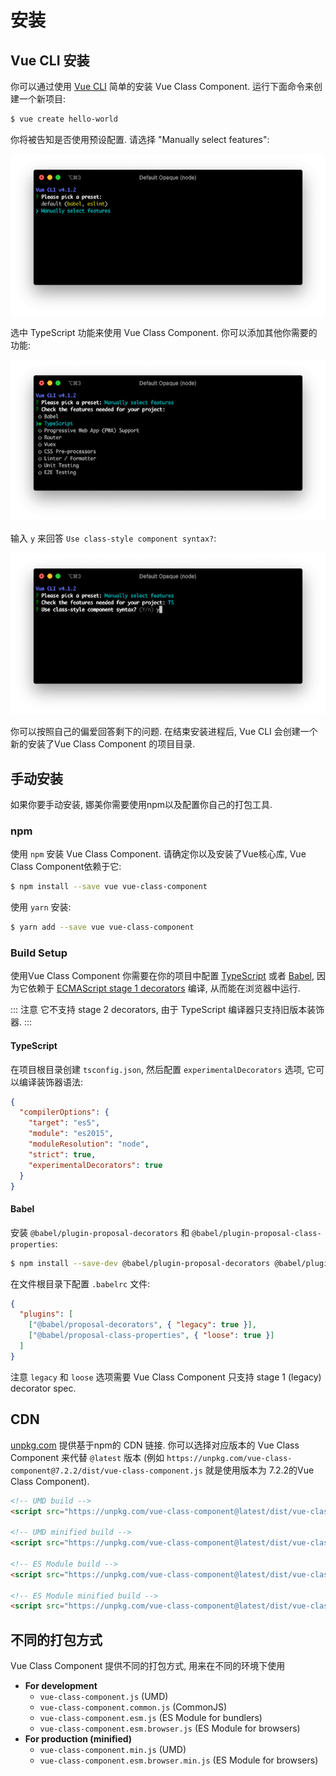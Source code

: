 # 安装

## Vue CLI 安装

你可以通过使用 [Vue CLI](https://cli.vuejs.org/) 简单的安装 Vue Class Component. 运行下面命令来创建一个新项目:

```sh
$ vue create hello-world
```

你将被告知是否使用预设配置. 请选择 "Manually select features":

![](../assets/vue-cli-1.png)

选中 TypeScript 功能来使用 Vue Class Component. 你可以添加其他你需要的功能:

![](../assets/vue-cli-2.png)

输入 `y` 来回答 `Use class-style component syntax?`:

![](../assets/vue-cli-3.png)

你可以按照自己的偏爱回答剩下的问题. 在结束安装进程后, Vue CLI 会创建一个新的安装了Vue Class Component 的项目目录.

## 手动安装

如果你要手动安装, 娜美你需要使用npm以及配置你自己的打包工具.

### npm

使用 `npm` 安装 Vue Class Component. 请确定你以及安装了Vue核心库, Vue Class Component依赖于它:

```sh
$ npm install --save vue vue-class-component
```

使用 `yarn` 安装:

```sh
$ yarn add --save vue vue-class-component
```

### Build Setup

使用Vue Class Component 你需要在你的项目中配置 [TypeScript](https://www.typescriptlang.org/) 或者 [Babel](https://babeljs.io/), 因为它依赖于 [ECMAScript stage 1 decorators](https://github.com/wycats/javascript-decorators/blob/master/README.md) 编译, 从而能在浏览器中运行.

::: 注意
它不支持 stage 2 decorators, 由于 TypeScript 编译器只支持旧版本装饰器.
:::

#### TypeScript

在项目根目录创建 `tsconfig.json`, 然后配置 `experimentalDecorators` 选项, 它可以编译装饰器语法:

```json
{
  "compilerOptions": {
    "target": "es5",
    "module": "es2015",
    "moduleResolution": "node",
    "strict": true,
    "experimentalDecorators": true
  }
}
```

#### Babel

安装 `@babel/plugin-proposal-decorators` 和 `@babel/plugin-proposal-class-properties`:

```sh
$ npm install --save-dev @babel/plugin-proposal-decorators @babel/plugin-proposal-class-properties
```

在文件根目录下配置 `.babelrc` 文件:

```json
{
  "plugins": [
    ["@babel/proposal-decorators", { "legacy": true }],
    ["@babel/proposal-class-properties", { "loose": true }]
  ]
}
```

注意 `legacy` 和 `loose` 选项需要 Vue Class Component 只支持 stage 1 (legacy) decorator spec.

## CDN

[unpkg.com](https://unpkg.com/) 提供基于npm的 CDN 链接. 你可以选择对应版本的 Vue Class Component 来代替 `@latest` 版本  (例如 `https://unpkg.com/vue-class-component@7.2.2/dist/vue-class-component.js` 就是使用版本为 7.2.2的Vue Class Component).

```html
<!-- UMD build -->
<script src="https://unpkg.com/vue-class-component@latest/dist/vue-class-component.js"></script>

<!-- UMD minified build -->
<script src="https://unpkg.com/vue-class-component@latest/dist/vue-class-component.min.js"></script>

<!-- ES Module build -->
<script src="https://unpkg.com/vue-class-component@latest/dist/vue-class-component.esm.browser.js"></script>

<!-- ES Module minified build -->
<script src="https://unpkg.com/vue-class-component@latest/dist/vue-class-component.esm.browser.min.js"></script>
```

## 不同的打包方式

Vue Class Component 提供不同的打包方式, 用来在不同的环境下使用

- **For development**
  - `vue-class-component.js` (UMD)
  - `vue-class-component.common.js` (CommonJS)
  - `vue-class-component.esm.js` (ES Module for bundlers)
  - `vue-class-component.esm.browser.js` (ES Module for browsers)
- **For production (minified)**
  - `vue-class-component.min.js` (UMD)
  - `vue-class-component.esm.browser.min.js` (ES Module for browsers)
